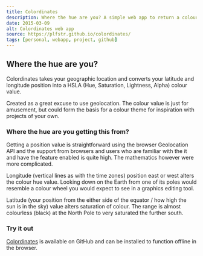 ```yaml
---
title: Colordinates
description: Where the hue are you? A simple web app to return a colour value based on your location on the Earth.
date: 2015-03-09
alt: Colordinates web app
source: https://plfstr.github.io/colordinates/
tags: [personal, webapp, project, github]
---
```

## Where the hue are you?

Colordinates takes your geographic location and converts your latitude and longitude position into a HSLA (Hue, Saturation, Lightness, Alpha) colour value. 

Created as a great excuse to use geolocation. The colour value is just for amusement, but could form the basis for a colour theme for  inspiration with projects of your own.

### Where the hue are you getting this from?

Getting a position value is straightforward using the browser Geolocation API and the support from browsers and users who are familiar with the it and have the feature enabled is quite high. The mathematics however were more complicated. 

Longitude (vertical lines as with the time zones) position east or west alters the colour hue value. Looking down on the Earth from one of its poles would resemble a colour wheel you would expect to see in a graphics editing tool.

Latitude (your position from the either side of the equator / how high the sun is in the sky) value alters saturation of colour. The range is almost colourless (black) at the North Pole to very saturated the further south. 

### Try it out

[Colordinates](https://plfstr.github.io/colordinates/) is available on GitHub and can be installed to function offline in the browser.